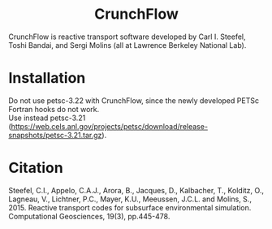 <h1 align='center'>CrunchFlow</h1>

CrunchFlow is reactive transport software developed by Carl I. Steefel, Toshi Bandai, and Sergi Molins (all at Lawrence Berkeley National Lab).

# Installation
Do not use petsc-3.22 with CrunchFlow, since the newly developed PETSc Fortran hooks do not work.  
Use instead petsc-3.21 (https://web.cels.anl.gov/projects/petsc/download/release-snapshots/petsc-3.21.tar.gz).

# Citation
Steefel, C.I., Appelo, C.A.J., Arora, B., Jacques, D., Kalbacher, T., Kolditz, O., Lagneau, V., Lichtner, P.C., Mayer, K.U., Meeussen, J.C.L. and Molins, S., 2015. Reactive transport codes for subsurface environmental simulation. Computational Geosciences, 19(3), pp.445-478.
